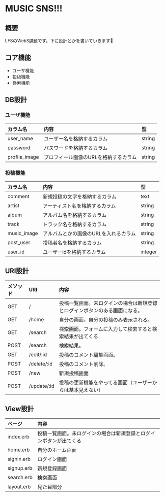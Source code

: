 # MUSIC SNS!!!
## 概要
LFSのWebS課題です。下に設計とかを書いていきます🙆‍

## コア機能
- ユーザ機能
- 投稿機能
- 検索機能

## DB設計
### ユーザ機能
|カラム名|内容|型|
|:-|:-|:-|
|user_name|ユーザー名を格納するカラム|string|
|password|パスワードを格納するカラム|string|
|profile_image|プロフィール画像のURLを格納するカラム|string|

### 投稿機能
|カラム名|内容|型|
|:-|:-|:-|
|comment|新規投稿の文字を格納するカラム|text|
|artist|アーティスト名を格納するカラム|string|
|album|アルバム名を格納するカラム|string|
|track|トラック名を格納するカラム|string|
|music_image|アルバムとかの画像のURLを入れるカラム|string|
|post_user|投稿者名を格納するカラム|string|
|user_id|ユーザーidを格納するカラム|integer|

## URI設計
|メソッド|URI|内容|
|:-|:-|:-|
|GET|/|投稿一覧画面。未ログインの場合は新規登録とログインボタンのある画面になる。|
|GET|/home|自分の画面。自分の投稿のみ表示される。|
|GET|/search|検索画面。フォームに入力して検索すると検索結果が出てくる|
|POST|/search|検索結果。|
|GET|/edit/:id|投稿のコメント編集画面。|
|POST|/delete/:id|投稿のコメント削除。|
|POST|/new|新規投稿画面|
|POST|/update/:id|投稿の更新機能をやってる画面（ユーザーからは基本見えない）|

## View設計
|ページ|内容|
|:-|:-|
|index.erb|投稿一覧画面。未ログインの場合は新規登録とログインボタンが出てくる|
|home.erb|自分のホーム画面|
|signin.erb|ログイン画面|
|signup.erb|新規登録画面|
|search.erb|検索画面|
|layout.erb|見た目部分|